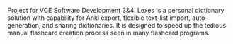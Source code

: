 Project for VCE Software Development 3&4.
Lexes is a personal dictionary solution with capability for Anki export, flexible text-list import, auto-generation, and sharing dictionaries. It is designed to speed up the tedious manual flashcard creation process seen in many flashcard programs.
